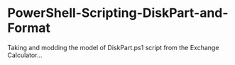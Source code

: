 # PowerShell-Scripting-DiskPart-and-Format
Taking and modding the model of DiskPart.ps1 script from the Exchange Calculator...
